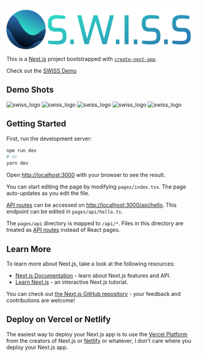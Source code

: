 <p align='center'>
  <img src="https://github.com/owolabioromidayo/swiss_view/blob/main/public/swislogo.png" w='full' alt='swiss_logo' />
 </p>

This is a [Next.js](https://nextjs.org/) project bootstrapped with [`create-next-app`](https://github.com/vercel/next.js/tree/canary/packages/create-next-app).

Check out the [SWISS Demo](https://swiss-view.netlify.app) 


## Demo Shots

  <img src="https://github.com/owolabioromidayo/swiss_view/blob/main/docs/images/1.png" w='full' alt='swiss_logo' />
  <img src="https://github.com/owolabioromidayo/swiss_view/blob/main/docs/images/2.png" w='full' alt='swiss_logo' />
  <img src="https://github.com/owolabioromidayo/swiss_view/blob/main/docs/images/3.png" w='full' alt='swiss_logo' />
  <img src="https://github.com/owolabioromidayo/swiss_view/blob/main/docs/images/4.png" w='full' alt='swiss_logo' />
  <img src="https://github.com/owolabioromidayo/swiss_view/blob/main/docs/images/5.png" w='full' alt='swiss_logo' />

## Getting Started

First, run the development server:

```bash
npm run dev
# or
yarn dev
```

Open [http://localhost:3000](http://localhost:3000) with your browser to see the result.

You can start editing the page by modifying `pages/index.tsx`. The page auto-updates as you edit the file.

[API routes](https://nextjs.org/docs/api-routes/introduction) can be accessed on [http://localhost:3000/api/hello](http://localhost:3000/api/hello). This endpoint can be edited in `pages/api/hello.ts`.

The `pages/api` directory is mapped to `/api/*`. Files in this directory are treated as [API routes](https://nextjs.org/docs/api-routes/introduction) instead of React pages.

## Learn More

To learn more about Next.js, take a look at the following resources:

- [Next.js Documentation](https://nextjs.org/docs) - learn about Next.js features and API.
- [Learn Next.js](https://nextjs.org/learn) - an interactive Next.js tutorial.

You can check out [the Next.js GitHub repository](https://github.com/vercel/next.js/) - your feedback and contributions are welcome!

## Deploy on Vercel or Netlify

The easiest way to deploy your Next.js app is to use the [Vercel Platform](https://vercel.com/new?utm_medium=default-template&filter=next.js&utm_source=create-next-app&utm_campaign=create-next-app-readme) from the creators of Next.js or [Netlify](https://netlify.com) or whatever, I don't care where you deploy your Next.js app.

